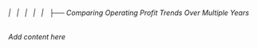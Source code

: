 ###### |   |   |   |   |   ├── Comparing Operating Profit Trends Over Multiple Years

*Add content here*